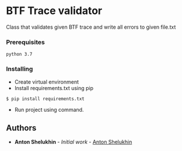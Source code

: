# BTF Trace validator

Class that validates given BTF trace and write all errors to given file.txt

### Prerequisites

```
python 3.7
```

### Installing

 - Create virtual environment
 - Install requirements.txt using pip
 
 ```shell script
$ pip install requirements.txt
```

 - Run project using command.

## Authors
* **Anton Shelukhin** - *Initial work* - [Anton Shelukhin](https://gitlab.com/AntonShelukhin/)